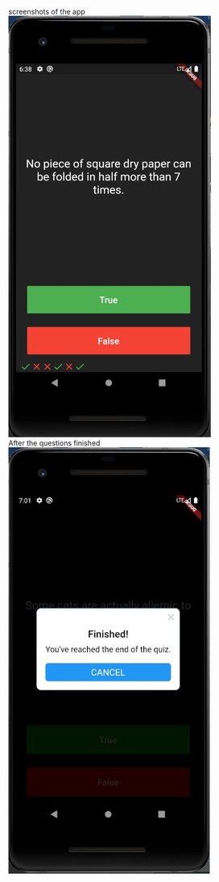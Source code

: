 screenshots of the app<br>
![Questions](https://github.com/saket-hirwani/QuizApp-flutter/blob/master/screenshot.jpg)<br>
After the questions finished<br>
![Finished App](https://github.com/saket-hirwani/QuizApp-flutter/blob/master/screenshot2.jpg)
